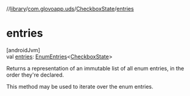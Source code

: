 //[library](../../../index.md)/[com.glovoapp.uds](../index.md)/[CheckboxState](index.md)/[entries](entries.md)

# entries

[androidJvm]\
val [entries](entries.md): [EnumEntries](https://kotlinlang.org/api/latest/jvm/stdlib/kotlin.enums/-enum-entries/index.html)&lt;[CheckboxState](index.md)&gt;

Returns a representation of an immutable list of all enum entries, in the order they're declared.

This method may be used to iterate over the enum entries.
